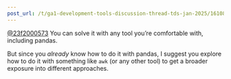 ```yaml
---
post_url: /t/ga1-development-tools-discussion-thread-tds-jan-2025/161083/76
---
```

[@23f2000573](/u/23f2000573) You can solve it with any tool you’re comfortable with, including pandas.

But since you *already* know how to do it with pandas, I suggest you explore how to do it with something like `awk` (or any other tool) to get a broader exposure into different approaches.